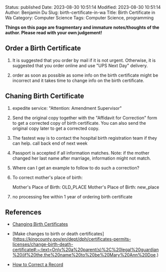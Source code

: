 Status: published
Date: 2023-08-30 10:51:14
Modified: 2023-08-30 10:51:14
Author: Benjamin Du
Slug: birth-certificate-in-wa
Title: Birth Certificate in Wa
Category: Computer Science
Tags: Computer Science, programming

**Things on this page are fragmentary and immature notes/thoughts of the author. Please read with your own judgement!**

    
## Order a Birth Certificate

1. It is suggested that you order by mail if it is not urgent.
    Otherwise, 
    it is suggested that you order online and use "UPS Next Day" delivery.

2. order as soon as possible as some info on the birth certificate might be incorrect
    and it takes time to change info on the birth certificate.

## Chaning Birth Certificate

1. expedite service: "Attention: Amendment Supervisor"

2. Send the original copy together with the "Affidavit for Correction" form 
    to get a corrected copy of birth certificate.
    You can also send the original copy later to get a corrected copy.

1. The fastest way is to contact the hospital birth registration team
    if they can help.
    call back 
    end of next week


3. Passport is accepted if all information matches. 
    Note: if the mother changed her last name after marriage,
    information might not match.

4. Where can I get an example to follow to do such a correction?

5. To correct mother's place of birth:

    Mother's Place of Birth: OLD_PLACE
    Mother's Place of Birth: new_place

6. no processing fee within 1 year of ordering birth certificate

## References

- [Changing Birth Certificates](https://doh.wa.gov/licenses-permits-and-certificates/vital-records/how-correct-record/changing-birth-certificates#:~:text=Contact%20the%20birth%20hospital%20or%20certified%20midwife.,-What%20I%20want&text=or%20facility%20name-,Requirements%20to%20make%20the%20change%20%E2%80%A2%20At%20least%20one%20parent,the%20Affidavit%20for%20Correction%20form.&text=Requestor%20must%20submit%20an%20affidavit,from%20the%20time%20of%20birth.)

- [Make changes to birth or death certificates](https://kingcounty.gov/en/dept/dph/certificates-permits-licenses/change-birth-death-certificate#:~:text=Only%20a%20parent(s)%2C%20legal%20guardian%20(if%20the,the%20name%20to%20be%20Mary%20Ann%20Doe.)

- [How to Correct a Record](https://doh.wa.gov/licenses-permits-and-certificates/vital-records/how-correct-record#:~:text=How%20to%20correct%20a%20certificate%20with%20the,the%20documents%20to%20the%20Department%20of%20Health.)

